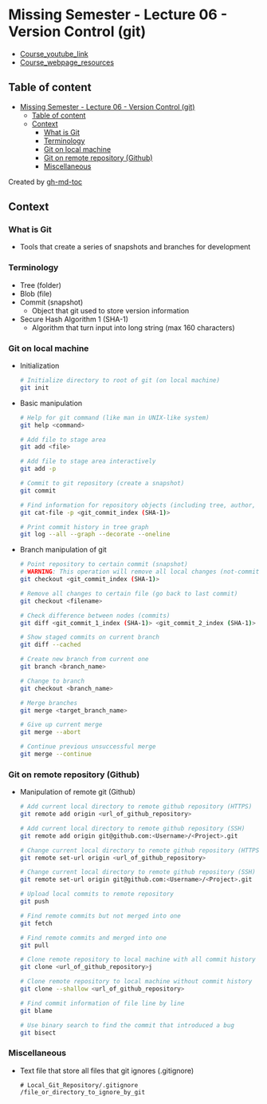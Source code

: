 # Missing Semester - Lecture 06 - Version Control (git)
- [Course_youtube_link](https://www.youtube.com/watch?v=2sjqTHE0zok)
- [Course_webpage_resources](https://missing.csail.mit.edu/2020/version-control/)

## Table of content
* [Missing Semester - Lecture 06 - Version Control (git)](#missing-semester---lecture-06---version-control-git)
   * [Table of content](#table-of-content)
   * [Context](#context)
      * [What is Git](#what-is-git)
      * [Terminology](#terminology)
      * [Git on local machine](#git-on-local-machine)
      * [Git on remote repository (Github)](#git-on-remote-repository-github)
      * [Miscellaneous](#miscellaneous)

Created by [gh-md-toc](https://github.com/ekalinin/github-markdown-toc)

## Context

### What is Git
- Tools that create a series of snapshots and branches for development

### Terminology
- Tree (folder)
- Blob (file)
- Commit (snapshot)
    - Object that git used to store version information
- Secure Hash Algorithm 1 (SHA-1)
    - Algorithm that turn input into long string (max 160 characters)

### Git on local machine
- Initialization
    ```bash
    # Initialize directory to root of git (on local machine)
    git init
    ```
- Basic manipulation
    ```bash
    # Help for git command (like man in UNIX-like system)
    git help <command>

    # Add file to stage area
    git add <file>

    # Add file to stage area interactively
    git add -p

    # Commit to git repository (create a snapshot)
    git commit

    # Find information for repository objects (including tree, author, commit message and etc.)
    git cat-file -p <git_commit_index (SHA-1)>

    # Print commit history in tree graph
    git log --all --graph --decorate --oneline
    ```
- Branch manipulation of git
    ```bash
    # Point repository to certain commit (snapshot)
    # WARNING: This operation will remove all local changes (not-committed changes)
    git checkout <git_commit_index (SHA-1)>

    # Remove all changes to certain file (go back to last commit)
    git checkout <filename>

    # Check difference between nodes (commits)
    git diff <git_commit_1_index (SHA-1)> <git_commit_2_index (SHA-1)> (filename)

    # Show staged commits on current branch
    git diff --cached

    # Create new branch from current one
    git branch <branch_name>

    # Change to branch
    git checkout <branch_name>

    # Merge branches
    git merge <target_branch_name>

    # Give up current merge
    git merge --abort

    # Continue previous unsuccessful merge
    git merge --continue
    ```

### Git on remote repository (Github)
- Manipulation of remote git (Github)
    ```bash
    # Add current local directory to remote github repository (HTTPS)
    git remote add origin <url_of_github_repository>

    # Add current local directory to remote github repository (SSH)
    git remote add origin git@github.com:<Username>/<Project>.git

    # Change current local directory to remote github repository (HTTPS)
    git remote set-url origin <url_of_github_repository>

    # Change current local directory to remote github repository (SSH)
    git remote set-url origin git@github.com:<Username>/<Project>.git

    # Upload local commits to remote repository
    git push

    # Find remote commits but not merged into one
    git fetch

    # Find remote commits and merged into one
    git pull

    # Clone remote repository to local machine with all commit history
    git clone <url_of_github_repository>j

    # Clone remote repository to local machine without commit history
    git clone --shallow <url_of_github_repository>

    # Find commit information of file line by line
    git blame

    # Use binary search to find the commit that introduced a bug
    git bisect
    ```

### Miscellaneous
- Text file that store all files that git ignores (.gitignore)
    ```text
    # Local_Git_Repository/.gitignore
    /file_or_directory_to_ignore_by_git
    ```
